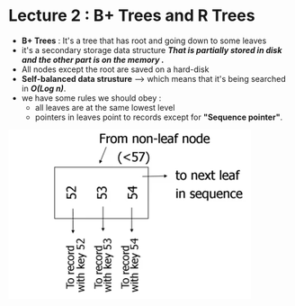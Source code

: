 # Lecture 2 : B+ Trees and R Trees
- __B+ Trees__ : It's a tree that has root and going down to some leaves 
- it's a secondary storage data structure ___That is partially stored in disk and the other part is on the memory .___
- All nodes except the root are saved on a hard-disk
- __Self-balanced data strusture__ --> which means that it's being searched in ___O(Log n)___.
- we have some rules we should obey :
  - all leaves are at the same lowest level
  - pointers in leaves point to records except for __"Sequence pointer"__.
  
![alt text](image/1.png.png)
